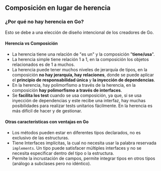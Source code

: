 ## Composición en lugar de herencia

### ¿Por qué no hay herencia en Go?

Esto se debe a una elección de diseño intencional de los creadores de Go.

#### Herencia vs Composición
- La herencia tiene una relación de "es un" y la composición "**tiene/usa**".
- La herencia simple tiene relación 1 a 1, en la composición los objetos relacionados es de 1 a muchos.
- La herencia puede tener muchos niveles de jerarquía de tipos, en la composición **no hay jerarquía, hay relaciones**, donde se puede aplicar el **principio de responsabilidad única** y **la inyección de dependencias**.
- En la herencia, hay polimorfismo a través de la herencia, en la composición **hay polimorfismo a través de interfaces**.
- Se **facilita los test** cuando se usa composición, ya que, si se usa inyección de dependencias y este recibe una interfaz, hay muchas posibilidades para realizar tests unitarios fácilmente. En la herencia es más difícil de hacer y de gestionar.

#### Otras características con ventajas en Go
- Los métodos pueden estar en diferentes tipos declarados, no es exclusivo de las estructuras.
- Tiene Interfaces implícitas, la cual no necesita usar la palabra reservada `implements`. Un tipo puede satisfacer múltiples interfaces y no se necesita especificar dentro del tipo o la estructura.
- Permite la incrustación de campos, permite integrar tipos en otros tipos (análogo a subclases pero no idéntico).
